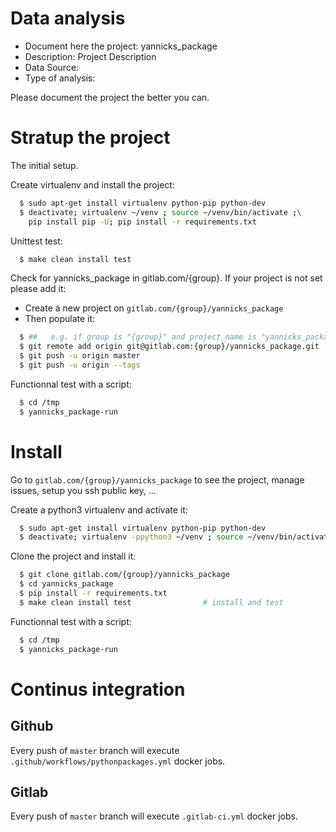 # Data analysis
- Document here the project: yannicks_package
- Description: Project Description
- Data Source:
- Type of analysis:

Please document the project the better you can.

# Stratup the project

The initial setup.

Create virtualenv and install the project:
```bash
  $ sudo apt-get install virtualenv python-pip python-dev
  $ deactivate; virtualenv ~/venv ; source ~/venv/bin/activate ;\
    pip install pip -U; pip install -r requirements.txt
```

Unittest test:
```bash
  $ make clean install test
```

Check for yannicks_package in gitlab.com/{group}.
If your project is not set please add it:

- Create a new project on `gitlab.com/{group}/yannicks_package`
- Then populate it:

```bash
  $ ##   e.g. if group is "{group}" and project_name is "yannicks_package"
  $ git remote add origin git@gitlab.com:{group}/yannicks_package.git
  $ git push -u origin master
  $ git push -u origin --tags
```

Functionnal test with a script:
```bash
  $ cd /tmp
  $ yannicks_package-run
```
# Install
Go to `gitlab.com/{group}/yannicks_package` to see the project, manage issues,
setup you ssh public key, ...

Create a python3 virtualenv and activate it:
```bash
  $ sudo apt-get install virtualenv python-pip python-dev
  $ deactivate; virtualenv -ppython3 ~/venv ; source ~/venv/bin/activate
```

Clone the project and install it:
```bash
  $ git clone gitlab.com/{group}/yannicks_package
  $ cd yannicks_package
  $ pip install -r requirements.txt
  $ make clean install test                # install and test
```
Functionnal test with a script:
```bash
  $ cd /tmp
  $ yannicks_package-run
``` 

# Continus integration
## Github 
Every push of `master` branch will execute `.github/workflows/pythonpackages.yml` docker jobs.
## Gitlab
Every push of `master` branch will execute `.gitlab-ci.yml` docker jobs.
